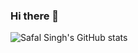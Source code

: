 ### Hi there 👋

<!--
**Gaursafal/Gaursafal** is a ✨ _special_ ✨ repository because its `README.md` (this file) appears on your GitHub profile.

Here are some ideas to get you started:

- 🔭 I’m currently working on ...
- 🌱 I’m currently learning ...
- 👯 I’m looking to collaborate on ...
- 🤔 I’m looking for help with ...
- 💬 Ask me about ...
- 📫 How to reach me: ...
- 😄 Pronouns: ...
- ⚡ Fun fact: ...
-->

![Safal Singh's GitHub stats](https://github-readme-stats.vercel.app/api?username=gaursafal&&show_icons=true&title_color=ffffff&icon_color=bb2acf&text_color=daf7dc&bg_color=151515)
